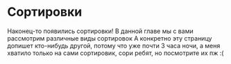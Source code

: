 # Сортировки

Наконец-то появились сортировки! В данной главе мы с вами рассмотрим различные виды сортировок
А конкретно эту страницу допишет кто-нибудь другой, потому что уже почти 3 часа ночи, а меня хватило только на сами сортировик, сори ребят, но посмотрите их пж :(